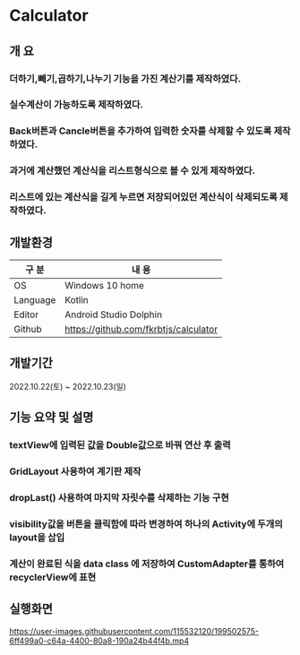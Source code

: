 # Calculator

## 개 요
### 더하기,빼기,곱하기,나누기 기능을 가진 계산기를 제작하였다.
### 실수계산이 가능하도록 제작하였다.
### Back버튼과 Cancle버튼을 추가하여 입력한 숫자를 삭제할 수 있도록 제작하였다. 
### 과거에 계산했던 계산식을 리스트형식으로 볼 수 있게 제작하였다.
### 리스트에 있는 계산식을 길게 누르면 저장되어있던 계산식이 삭제되도록 제작하였다.

## 개발환경

| 구 분 | 내 용 |
| --- | --- |
| OS | Windows 10 home |
| Language | Kotlin |
| Editor | Android Studio Dolphin |
| Github | https://github.com/fkrbtjs/calculator |

## 개발기간

2022.10.22(토) ~ 2022.10.23(일)

## 기능 요약 및 설명
### textView에 입력된 값을 Double값으로 바꿔 연산 후 출력
### GridLayout 사용하여 계기판 제작
### dropLast() 사용하여 마지막 자릿수를 삭제하는 기능 구현
### visibility값을 버튼을 클릭함에 따라 변경하여 하나의 Activity에 두개의 layout을 삽입
### 계산이 완료된 식을 data class 에 저장하여 CustomAdapter를 통하여 recyclerView에 표현

## 실행화면

https://user-images.githubusercontent.com/115532120/199502575-6ff499a0-c64a-4400-80a8-190a24b44f4b.mp4

